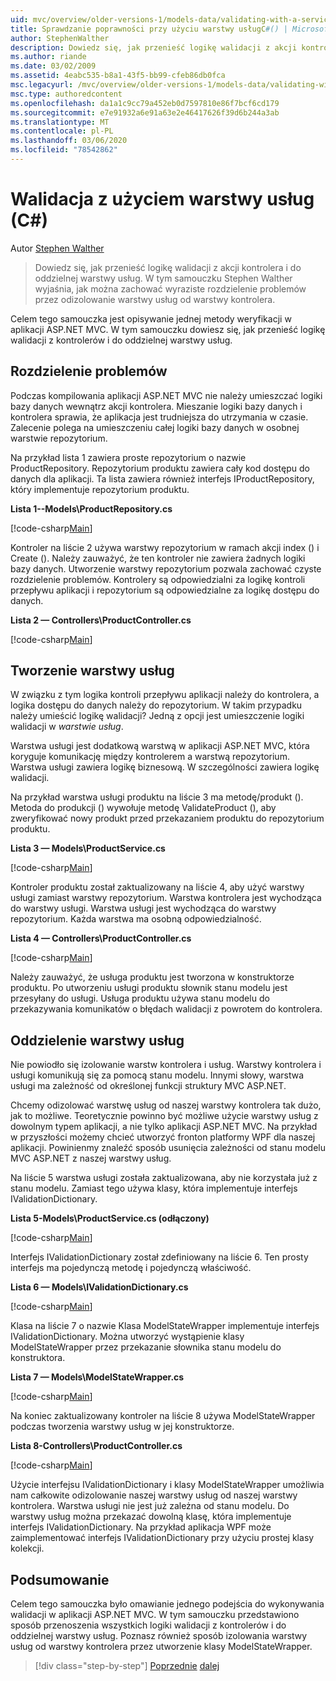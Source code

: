 ```yaml
---
uid: mvc/overview/older-versions-1/models-data/validating-with-a-service-layer-cs
title: Sprawdzanie poprawności przy użyciu warstwy usługC#() | Microsoft Docs
author: StephenWalther
description: Dowiedz się, jak przenieść logikę walidacji z akcji kontrolera i do oddzielnej warstwy usług. W tym samouczku Stephen Walther wyjaśnia, jak to zrobić...
ms.author: riande
ms.date: 03/02/2009
ms.assetid: 4eabc535-b8a1-43f5-bb99-cfeb86db0fca
msc.legacyurl: /mvc/overview/older-versions-1/models-data/validating-with-a-service-layer-cs
msc.type: authoredcontent
ms.openlocfilehash: da1a1c9cc79a452eb0d7597810e86f7bcf6cd179
ms.sourcegitcommit: e7e91932a6e91a63e2e46417626f39d6b244a3ab
ms.translationtype: MT
ms.contentlocale: pl-PL
ms.lasthandoff: 03/06/2020
ms.locfileid: "78542862"
---
```

# <a name="validating-with-a-service-layer-c"></a>Walidacja z użyciem warstwy usług (C#)

Autor [Stephen Walther](https://github.com/StephenWalther)

> Dowiedz się, jak przenieść logikę walidacji z akcji kontrolera i do oddzielnej warstwy usług. W tym samouczku Stephen Walther wyjaśnia, jak można zachować wyraziste rozdzielenie problemów przez odizolowanie warstwy usług od warstwy kontrolera.

Celem tego samouczka jest opisywanie jednej metody weryfikacji w aplikacji ASP.NET MVC. W tym samouczku dowiesz się, jak przenieść logikę walidacji z kontrolerów i do oddzielnej warstwy usług.

## <a name="separating-concerns"></a>Rozdzielenie problemów

Podczas kompilowania aplikacji ASP.NET MVC nie należy umieszczać logiki bazy danych wewnątrz akcji kontrolera. Mieszanie logiki bazy danych i kontrolera sprawia, że aplikacja jest trudniejsza do utrzymania w czasie. Zalecenie polega na umieszczeniu całej logiki bazy danych w osobnej warstwie repozytorium.

Na przykład lista 1 zawiera proste repozytorium o nazwie ProductRepository. Repozytorium produktu zawiera cały kod dostępu do danych dla aplikacji. Ta lista zawiera również interfejs IProductRepository, który implementuje repozytorium produktu.

**Lista 1--Models\ProductRepository.cs**

[!code-csharp[Main](validating-with-a-service-layer-cs/samples/sample1.cs)]

Kontroler na liście 2 używa warstwy repozytorium w ramach akcji index () i Create (). Należy zauważyć, że ten kontroler nie zawiera żadnych logiki bazy danych. Utworzenie warstwy repozytorium pozwala zachować czyste rozdzielenie problemów. Kontrolery są odpowiedzialni za logikę kontroli przepływu aplikacji i repozytorium są odpowiedzialne za logikę dostępu do danych.

**Lista 2 — Controllers\ProductController.cs**

[!code-csharp[Main](validating-with-a-service-layer-cs/samples/sample2.cs)]

## <a name="creating-a-service-layer"></a>Tworzenie warstwy usług

W związku z tym logika kontroli przepływu aplikacji należy do kontrolera, a logika dostępu do danych należy do repozytorium. W takim przypadku należy umieścić logikę walidacji? Jedną z opcji jest umieszczenie logiki walidacji w *warstwie usług*.

Warstwa usługi jest dodatkową warstwą w aplikacji ASP.NET MVC, która koryguje komunikację między kontrolerem a warstwą repozytorium. Warstwa usługi zawiera logikę biznesową. W szczególności zawiera logikę walidacji.

Na przykład warstwa usługi produktu na liście 3 ma metodę/produkt (). Metoda do produkcji () wywołuje metodę ValidateProduct (), aby zweryfikować nowy produkt przed przekazaniem produktu do repozytorium produktu.

**Lista 3 — Models\ProductService.cs**

[!code-csharp[Main](validating-with-a-service-layer-cs/samples/sample3.cs)]

Kontroler produktu został zaktualizowany na liście 4, aby użyć warstwy usługi zamiast warstwy repozytorium. Warstwa kontrolera jest wychodząca do warstwy usługi. Warstwa usługi jest wychodząca do warstwy repozytorium. Każda warstwa ma osobną odpowiedzialność.

**Lista 4 — Controllers\ProductController.cs**

[!code-csharp[Main](validating-with-a-service-layer-cs/samples/sample4.cs)]

Należy zauważyć, że usługa produktu jest tworzona w konstruktorze produktu. Po utworzeniu usługi produktu słownik stanu modelu jest przesyłany do usługi. Usługa produktu używa stanu modelu do przekazywania komunikatów o błędach walidacji z powrotem do kontrolera.

## <a name="decoupling-the-service-layer"></a>Oddzielenie warstwy usług

Nie powiodło się izolowanie warstw kontrolera i usług. Warstwy kontrolera i usługi komunikują się za pomocą stanu modelu. Innymi słowy, warstwa usługi ma zależność od określonej funkcji struktury MVC ASP.NET.

Chcemy odizolować warstwę usług od naszej warstwy kontrolera tak dużo, jak to możliwe. Teoretycznie powinno być możliwe użycie warstwy usług z dowolnym typem aplikacji, a nie tylko aplikacji ASP.NET MVC. Na przykład w przyszłości możemy chcieć utworzyć fronton platformy WPF dla naszej aplikacji. Powinienmy znaleźć sposób usunięcia zależności od stanu modelu MVC ASP.NET z naszej warstwy usług.

Na liście 5 warstwa usługi została zaktualizowana, aby nie korzystała już z stanu modelu. Zamiast tego używa klasy, która implementuje interfejs IValidationDictionary.

**Lista 5-Models\ProductService.cs (odłączony)**

[!code-csharp[Main](validating-with-a-service-layer-cs/samples/sample5.cs)]

Interfejs IValidationDictionary został zdefiniowany na liście 6. Ten prosty interfejs ma pojedynczą metodę i pojedynczą właściwość.

**Lista 6 — Models\IValidationDictionary.cs**

[!code-csharp[Main](validating-with-a-service-layer-cs/samples/sample6.cs)]

Klasa na liście 7 o nazwie Klasa ModelStateWrapper implementuje interfejs IValidationDictionary. Można utworzyć wystąpienie klasy ModelStateWrapper przez przekazanie słownika stanu modelu do konstruktora.

**Lista 7 — Models\ModelStateWrapper.cs**

[!code-csharp[Main](validating-with-a-service-layer-cs/samples/sample7.cs)]

Na koniec zaktualizowany kontroler na liście 8 używa ModelStateWrapper podczas tworzenia warstwy usług w jej konstruktorze.

**Lista 8-Controllers\ProductController.cs**

[!code-csharp[Main](validating-with-a-service-layer-cs/samples/sample8.cs)]

Użycie interfejsu IValidationDictionary i klasy ModelStateWrapper umożliwia nam całkowite odizolowanie naszej warstwy usług od naszej warstwy kontrolera. Warstwa usługi nie jest już zależna od stanu modelu. Do warstwy usług można przekazać dowolną klasę, która implementuje interfejs IValidationDictionary. Na przykład aplikacja WPF może zaimplementować interfejs IValidationDictionary przy użyciu prostej klasy kolekcji.

## <a name="summary"></a>Podsumowanie

Celem tego samouczka było omawianie jednego podejścia do wykonywania walidacji w aplikacji ASP.NET MVC. W tym samouczku przedstawiono sposób przenoszenia wszystkich logiki walidacji z kontrolerów i do oddzielnej warstwy usług. Poznasz również sposób izolowania warstwy usług od warstwy kontrolera przez utworzenie klasy ModelStateWrapper.

> [!div class="step-by-step"]
> [Poprzednie](validating-with-the-idataerrorinfo-interface-cs.md)
> [dalej](validation-with-the-data-annotation-validators-cs.md)
